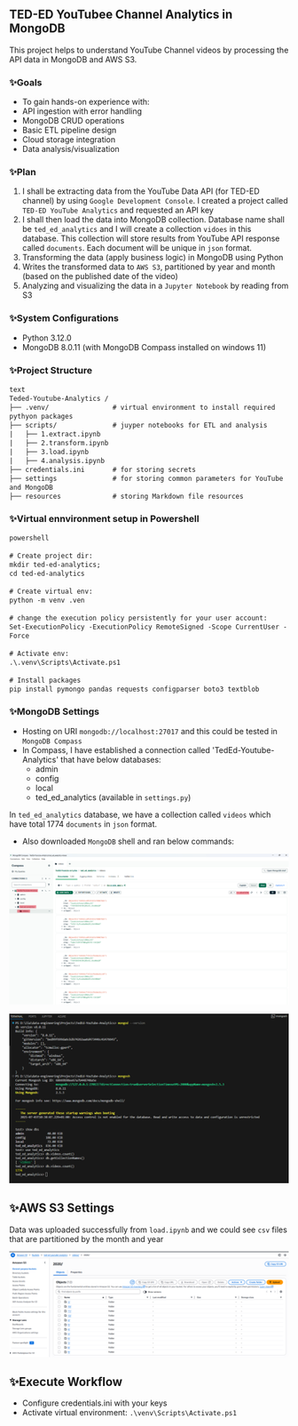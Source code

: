 ## TED-ED YouTubee Channel Analytics in MongoDB

This project helps to understand YouTube Channel videos by processing the API data in MongoDB and AWS S3.

### ✨Goals

- To gain hands-on experience with:
- API ingestion with error handling
- MongoDB CRUD operations
- Basic ETL pipeline design
- Cloud storage integration
- Data analysis/visualization

### ✨Plan

1. I shall be extracting data from the YouTube Data API (for TED-ED channel) by using `Google Development Console`. I created a project called `TED-ED YouTube Analytics` and requested an API key
2. I shall then load the data into MongoDB collection. Database name shall be `ted_ed_analytics` and I will create a collection `vidoes` in this database. This collection will store results from YouTube API response called `documents`. Each document will be unique in `json` format.
3. Transforming the data (apply business logic) in MongoDB using Python
4. Writes the transformed data to `AWS S3`, partitioned by year and month (based on the published date of the video)
5. Analyzing and visualizing the data in a `Jupyter Notebook` by reading from S3

### ✨System Configurations
- Python 3.12.0
- MongoDB 8.0.11 (with MongoDB Compass installed on windows 11)

### ✨Project Structure

```
text
Teded-Youtube-Analytics /
├── .venv/                # virtual environment to install required pythyon packages
├── scripts/              # juyper notebooks for ETL and analysis
|   ├── 1.extract.ipynb
|   ├── 2.transform.ipynb
|   ├── 3.load.ipynb
|   ├── 4.analysis.ipynb
├── credentials.ini       # for storing secrets
├── settings              # for storing common parameters for YouTube and MongoDB
├── resources             # storing Markdown file resources
```

### ✨Virtual ennvironment setup in Powershell

```
powershell

# Create project dir:
mkdir ted-ed-analytics;
cd ted-ed-analytics

# Create virtual env:
python -m venv .ven

# change the execution policy persistently for your user account:
Set-ExecutionPolicy -ExecutionPolicy RemoteSigned -Scope CurrentUser -Force

# Activate env:
.\.venv\Scripts\Activate.ps1

# Install packages
pip install pymongo pandas requests configparser boto3 textblob
```

### ✨MongoDB Settings

- Hosting on URI `mongodb://localhost:27017` and this could be tested in `MongoDB Compass`
- In Compass, I have established a connection called 'TedEd-Youtube-Analytics' that have below databases:
    - admin
    - config
    - local
    - ted_ed_analytics (available in `settings.py`)

In `ted_ed_analytics` database, we have a collection called `videos` which have total 1774 `documents` in `json` format.

- Also downloaded `MongoDB` shell and ran below commands:

![Reference Image](/resources/MongoDB%20-%20Compass%20-%20Connection.png)

![Reference Image](/resources/MongoSH%20-%20Session%20launch.png)


## ✨AWS S3 Settings

Data was uploaded successfully from `load.ipynb` and we could see `csv` files that are partitioned by the month and year

![Reference Image](/resources/S3-bucket.png)

## ✨Execute Workflow

- Configure credentials.ini with your keys
- Activate virtual environment: `.\venv\Scripts\Activate.ps1`